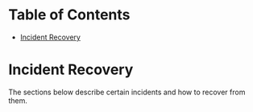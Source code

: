 # Table of Contents

<!-- START doctoc generated TOC please keep comment here to allow auto update -->
<!-- DON'T EDIT THIS SECTION, INSTEAD RE-RUN doctoc TO UPDATE -->

- [Incident Recovery](#incident-recovery)

<!-- END doctoc generated TOC please keep comment here to allow auto update -->

# Incident Recovery

The sections below describe certain incidents and how to recover from them.

